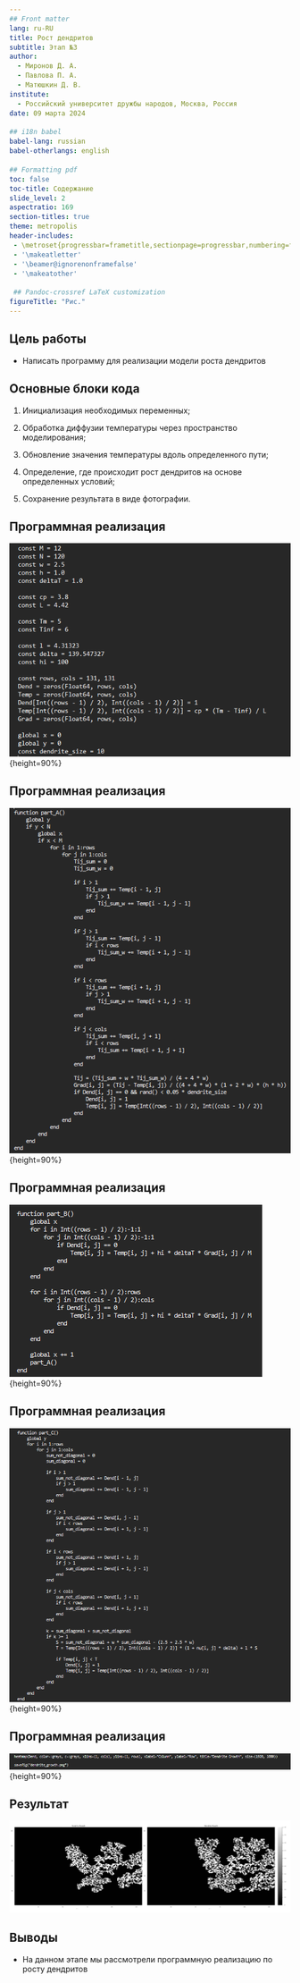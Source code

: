```yaml
---
## Front matter
lang: ru-RU
title: Рост дендритов
subtitle: Этап №3
author:
  - Миронов Д. А.
  - Павлова П. А.
  - Матюшкин Д. В.
institute:
  - Российский университет дружбы народов, Москва, Россия
date: 09 марта 2024

## i18n babel
babel-lang: russian
babel-otherlangs: english

## Formatting pdf
toc: false
toc-title: Содержание
slide_level: 2
aspectratio: 169
section-titles: true
theme: metropolis
header-includes:
 - \metroset{progressbar=frametitle,sectionpage=progressbar,numbering=fraction}
 - '\makeatletter'
 - '\beamer@ignorenonframefalse'
 - '\makeatother'

 ## Pandoc-crossref LaTeX customization
figureTitle: "Рис."
---
```


## Цель работы

- Написать программу для реализации модели роста дендритов

## Основные блоки кода

1. Инициализация необходимых переменных;

2. Обработка диффузии температуры через пространство моделирования;

3. Обновление значения температуры вдоль определенного пути;

4. Определение, где происходит рост дендритов на основе определенных условий;

5. Сохранение результата в виде фотографии.

## Программная реализация
![](image/1.png){height=90%}

## Программная реализация
![](image/2.png){height=90%}

## Программная реализация
![](image/3.png){height=90%}

## Программная реализация
![](image/4.png){height=90%}

## Программная реализация
![](image/5.png){height=90%}

## Результат
![](image/6.jpg)

## Выводы

- На данном этапе мы рассмотрели программную реализацию по росту дендритов